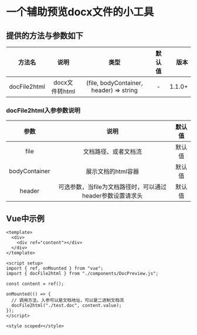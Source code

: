 # 一个辅助预览docx文件的小工具

## 提供的方法与参数如下

|     方法名      |      说明      |           类型          |  默认值 |  版本   |
|:-------------:|:----------:|:---------------------:|:-------:|-------:|
|  docFile2html  | docx文件转html | (file, bodyContainer, header) => string     |    -    |  1.1.0+  |
### docFile2html入参参数说明
|     参数      |      说明      |    默认值  |  
|:-------------:|:----------:|:---------------------:|
|     file      |      文档路径、或者文档流      |    默认值  |
|     bodyContainer      |      展示文档的html容器      |    默认值  |
|     header      |      可选参数，当file为文档路径时，可以通过header参数设置请求头      |    默认值  |


## Vue中示例

```
<template>
  <div>
    <div ref="content"></div>
  </div>
</template>

<script setup>
import { ref, onMounted } from "vue";
import { docFile2html } from "./components/DocPreview.js";

const content = ref();

onMounted(() => {
  // 调用方法，入参可以是文档地址，可以是二进制文档流
  docFile2html("./test.doc", content.value);
});
</script>

<style scoped></style>


```